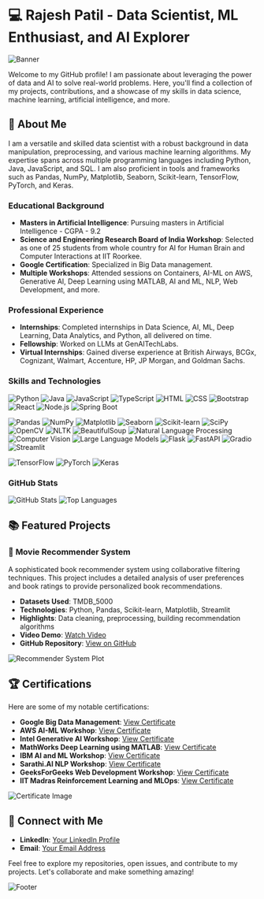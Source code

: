 # 💻 **Rajesh Patil** - Data Scientist, ML Enthusiast, and AI Explorer

![Banner](https://path-to-your-image.png)

Welcome to my GitHub profile! I am passionate about leveraging the power of data and AI to solve real-world problems. Here, you'll find a collection of my projects, contributions, and a showcase of my skills in data science, machine learning, artificial intelligence, and more.

## 🚀 **About Me**

I am a versatile and skilled data scientist with a robust background in data manipulation, preprocessing, and various machine learning algorithms. My expertise spans across multiple programming languages including Python, Java, JavaScript, and SQL. I am also proficient in tools and frameworks such as Pandas, NumPy, Matplotlib, Seaborn, Scikit-learn, TensorFlow, PyTorch, and Keras.

### **Educational Background**

- **Masters in Artificial Intelligence**: Pursuing masters in Artificial Intelligence - CGPA - 9.2
- **Science and Engineering Research Board of India Workshop**: Selected as one of 25 students from whole country for AI for Human Brain and Computer Interactions at IIT Roorkee.
- **Google Certification**: Specialized in Big Data management.
- **Multiple Workshops**: Attended sessions on Containers, AI-ML on AWS, Generative AI, Deep Learning using MATLAB, AI and ML, NLP, Web Development, and more.

### **Professional Experience**

- **Internships**: Completed internships in Data Science, AI, ML, Deep Learning, Data Analytics, and Python, all delivered on time.
- **Fellowship**: Worked on LLMs at GenAITechLabs.
- **Virtual Internships**: Gained diverse experience at British Airways, BCGx, Cognizant, Walmart, Accenture, HP, JP Morgan, and Goldman Sachs.

### **Skills and Technologies**

![Python](https://img.shields.io/badge/Python-3776AB?style=for-the-badge&logo=python&logoColor=white)
![Java](https://img.shields.io/badge/Java-ED8B00?style=for-the-badge&logo=java&logoColor=white)
![JavaScript](https://img.shields.io/badge/JavaScript-F7DF1E?style=for-the-badge&logo=javascript&logoColor=black)
![TypeScript](https://img.shields.io/badge/TypeScript-3178C6?style=for-the-badge&logo=typescript&logoColor=white)
![HTML](https://img.shields.io/badge/HTML5-E34F26?style=for-the-badge&logo=html5&logoColor=white)
![CSS](https://img.shields.io/badge/CSS3-1572B6?style=for-the-badge&logo=css3&logoColor=white)
![Bootstrap](https://img.shields.io/badge/Bootstrap-563D7C?style=for-the-badge&logo=bootstrap&logoColor=white)
![React](https://img.shields.io/badge/React-20232A?style=for-the-badge&logo=react&logoColor=61DAFB)
![Node.js](https://img.shields.io/badge/Node.js-43853D?style=for-the-badge&logo=node-dot-js&logoColor=white)
![Spring Boot](https://img.shields.io/badge/Spring%20Boot-6DB33F?style=for-the-badge&logo=spring-boot&logoColor=white)

![Pandas](https://img.shields.io/badge/Pandas-150458?style=for-the-badge&logo=pandas&logoColor=white)
![NumPy](https://img.shields.io/badge/NumPy-013243?style=for-the-badge&logo=numpy&logoColor=white)
![Matplotlib](https://img.shields.io/badge/Matplotlib-0C4B33?style=for-the-badge&logo=matplotlib&logoColor=white)
![Seaborn](https://img.shields.io/badge/Seaborn-3776AB?style=for-the-badge&logoColor=white)
![Scikit-learn](https://img.shields.io/badge/Scikit--learn-F7931E?style=for-the-badge&logo=scikit-learn&logoColor=white)
![SciPy](https://img.shields.io/badge/SciPy-8CAAE6?style=for-the-badge&logo=scipy&logoColor=white)
![OpenCV](https://img.shields.io/badge/OpenCV-5C3EE8?style=for-the-badge&logo=opencv&logoColor=white)
![NLTK](https://img.shields.io/badge/NLTK-3776AB?style=for-the-badge&logoColor=white)
![BeautifulSoup](https://img.shields.io/badge/BeautifulSoup-3776AB?style=for-the-badge&logoColor=white)
![Natural Language Processing](https://img.shields.io/badge/NLP-3776AB?style=for-the-badge&logoColor=white)
![Computer Vision](https://img.shields.io/badge/Computer%20Vision-3776AB?style=for-the-badge&logoColor=white)
![Large Language Models](https://img.shields.io/badge/LLMs-3776AB?style=for-the-badge&logoColor=white)
![Flask](https://img.shields.io/badge/Flask-000000?style=for-the-badge&logo=flask&logoColor=white)
![FastAPI](https://img.shields.io/badge/FastAPI-009688?style=for-the-badge&logo=fastapi&logoColor=white)
![Gradio](https://img.shields.io/badge/Gradio-3776AB?style=for-the-badge&logoColor=white)
![Streamlit](https://img.shields.io/badge/Streamlit-FF4B4B?style=for-the-badge&logo=streamlit&logoColor=white)

![TensorFlow](https://img.shields.io/badge/TensorFlow-FF6F00?style=for-the-badge&logo=tensorflow&logoColor=white)
![PyTorch](https://img.shields.io/badge/PyTorch-EE4C2C?style=for-the-badge&logo=pytorch&logoColor=white)
![Keras](https://img.shields.io/badge/Keras-D00000?style=for-the-badge&logo=keras&logoColor=white)

### **GitHub Stats**

![GitHub Stats](https://github-readme-stats.vercel.app/api?username=RajeshPatil-IIT-Roorkee&show_icons=true&theme=radical)
![Top Languages](https://github-readme-stats.vercel.app/api/top-langs/?username=RajeshPatil-IIT-Roorkee&layout=compact&theme=radical)

## 📚 **Featured Projects**

### 📘 **Movie Recommender System**
A sophisticated book recommender system using collaborative filtering techniques. This project includes a detailed analysis of user preferences and book ratings to provide personalized book recommendations.

- **Datasets Used**: TMDB_5000
- **Technologies**: Python, Pandas, Scikit-learn, Matplotlib, Streamlit
- **Highlights**: Data cleaning, preprocessing, building recommendation algorithms
- **Video Demo**: [Watch Video](https://www.youtube.com/watch?v=yourvideolink)
- **GitHub Repository**: [View on GitHub](https://github.com/yourusername/book-recommender-system)

![Recommender System Plot](https://via.placeholder.com/400x300.png?text=Recommender+System+Plot)

## 🏆 **Certifications**

Here are some of my notable certifications:

- **Google Big Data Management**: [View Certificate](path/to/certificate1.pdf)
- **AWS AI-ML Workshop**: [View Certificate](path/to/certificate2.pdf)
- **Intel Generative AI Workshop**: [View Certificate](path/to/certificate3.pdf)
- **MathWorks Deep Learning using MATLAB**: [View Certificate](path/to/certificate4.pdf)
- **IBM AI and ML Workshop**: [View Certificate](path/to/certificate5.pdf)
- **Sarathi.AI NLP Workshop**: [View Certificate](path/to/certificate6.pdf)
- **GeeksForGeeks Web Development Workshop**: [View Certificate](path/to/certificate7.pdf)
- **IIT Madras Reinforcement Learning and MLOps**: [View Certificate](path/to/certificate8.pdf)

![Certificate Image](https://via.placeholder.com/400x300.png?text=Certificate+Image)

## 🌟 **Connect with Me**

- **LinkedIn**: [Your LinkedIn Profile](www.linkedin.com/in/rajesh-patil-iitr)
- **Email**: [Your Email Address](mailto:07rajeshpatil@gmail.com)

Feel free to explore my repositories, open issues, and contribute to my projects. Let's collaborate and make something amazing!

![Footer](https://via.placeholder.com/1000x100.png?text=Happy+Coding!)

